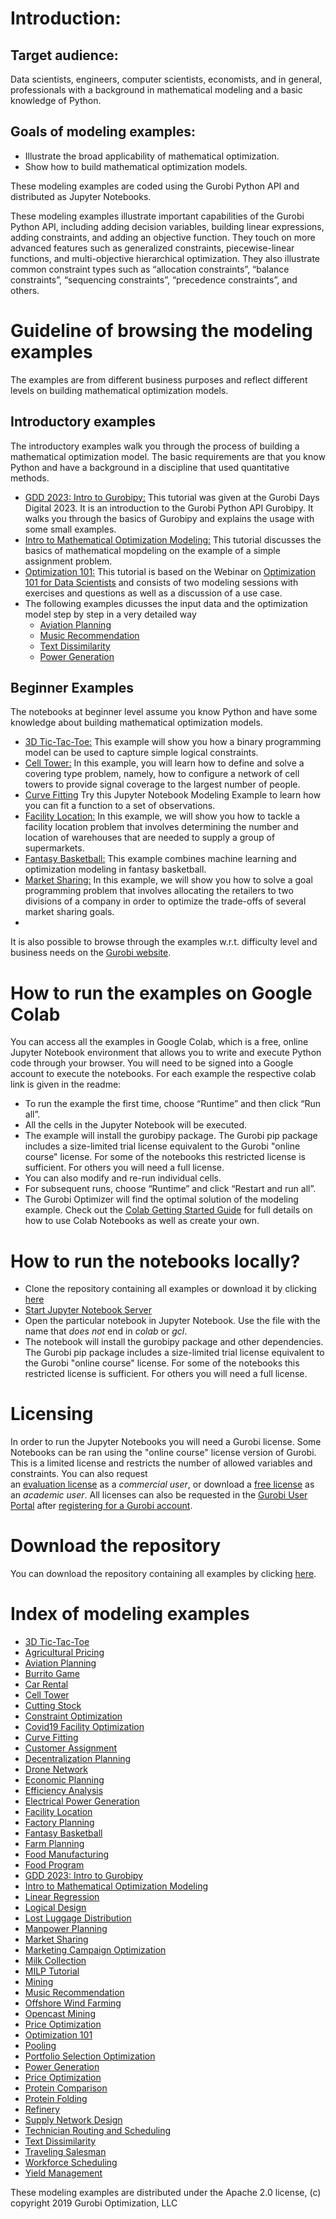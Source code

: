 # Introduction: 

## Target audience:
Data scientists, engineers, computer scientists, economists, and in general, professionals with a background in mathematical modeling and a basic knowledge of Python.

## Goals of modeling examples:
+ Illustrate the broad applicability of mathematical optimization.
+ Show how to build mathematical optimization models.

These modeling examples are coded using the Gurobi Python API and distributed as Jupyter Notebooks.

These modeling examples illustrate important capabilities of the Gurobi Python API, including adding decision 
variables, building linear expressions, adding constraints, and adding an objective function.
They touch on more advanced features such as generalized constraints, piecewise-linear functions, and 
multi-objective hierarchical optimization.  They also illustrate common constraint types such as “allocation constraints”, 
“balance constraints”, “sequencing constraints”, “precedence constraints”, and others.

# Guideline of browsing the modeling examples

The examples are from different business purposes and reflect different levels on building mathematical optimization models.

## Introductory examples

The introductory examples walk you through the process of building a mathematical optimization model.
The basic requirements are that you know Python and have a background in a discipline that used quantitative methods.

- [GDD 2023: Intro to Gurobipy:](gurobi_days_digital_2023/intro_to_gurobipy)
  This tutorial was given at the Gurobi Days Digital 2023. It is an introduction to the Gurobi Python API Gurobipy. It walks you through the basics of Gurobipy and explains the usage with some small examples.
- [Intro to Mathematical Optimization Modeling:](intro_to_modeling)
  This tutorial discusses the basics of mathematical mopdeling on the example of a simple assignment problem.
- [Optimization 101:](optimization101)
  This tutorial is based on the Webinar on [Optimization 101 for Data Scientists](https://www.gurobi.com/events/optimization-101-for-data-scientists/) and consists of two modeling sessions with exercises and questions as well as a discussion of a use case. 
- The following examples dicusses the input data and the optimization model step by step in a very detailed way
  - [Aviation Planning](aviation_planning)
  - [Music Recommendation](music_recommendation)
  - [Text Dissimilarity](text_dissimilarity)
  - [Power Generation](power_generation)


## Beginner Examples

The notebooks at beginner level assume you know Python and have some knowledge about building mathematical optimization models.
- [3D Tic-Tac-Toe:](3d_tic_tac_toe)
  This example will show you how a binary programming model can be used to capture simple logical constraints.
- [Cell Tower:](cell_tower_coverage)
  In this example, you will learn how to define and solve a covering type problem, namely,
  how to configure a network of cell towers to provide signal coverage to the largest number of people.
- [Curve Fitting](curve_fitting)
  Try this Jupyter Notebook Modeling Example to learn how you can fit a function to a set of observations. 
- [Facility Location:](facility_location)
  In this example, we will show you how to tackle a facility location problem that involves determining the number and location of warehouses that are needed to supply a group of supermarkets.
- [Fantasy Basketball:](fantasy_basketball_1_2)
  This example combines machine learning and optimization modeling in fantasy basketball.
- [Market Sharing:](market_sharing)
  In this example, we will show you how to solve a goal programming problem that involves allocating the retailers to two divisions of a company in order to optimize the trade-offs of several market sharing goals. 
-

It is also possible to browse through the examples w.r.t. difficulty level and business needs on the [Gurobi website](https://www.gurobi.com/jupyter_models/).

# How to run the examples on Google Colab

You can access all the examples in Google Colab, which is a free, online Jupyter Notebook environment that allows you to write and execute Python code through your browser. You will need to be signed into a Google account to execute the notebooks. For each example the respective colab link is given in the readme:
+ To run the example the first time, choose “Runtime” and then click “Run all”.
+ All the cells in the Jupyter Notebook will be executed.
+ The example will install the gurobipy package. The Gurobi
  pip package includes a size-limited trial license equivalent to the Gurobi "online course" license. For some of the notebooks this restricted license is sufficient. For others you will need a full license.
+ You can also modify and re-run individual cells.
+ For subsequent runs, choose “Runtime” and click “Restart and run all”.
+ The Gurobi Optimizer will find the optimal solution of the modeling example.
Check out the [Colab Getting Started Guide](https://colab.research.google.com/notebooks/intro.ipynb#scrollTo=GJBs_flRovLc) for full details on how to use Colab Notebooks as well as create your own.

# How to run the notebooks locally?

- Clone the repository containing all examples or download it
by clicking [here](https://github.com/Gurobi/modeling-examples/archive/refs/heads/master.zip)
- [Start Jupyter Notebook Server](https://docs.jupyter.org/en/latest/running.html#id2)
- Open the particular notebook in Jupyter Notebook. Use the file with the name that *does not* end in *colab* or *gcl*.
- The notebook will install the gurobipy package and other dependencies. The Gurobi
  pip package includes a size-limited trial license equivalent to the Gurobi "online course" license. For some of the notebooks this restricted license is sufficient. For others you will need a full license.

# Licensing

In order to run the Jupyter Notebooks you will need a Gurobi license. Some Notebooks can be ran using the "online course" license version of Gurobi. This is a limited license and restricts the number of allowed variables and constraints. 
You can also request  
an [evaluation license](https://www.gurobi.com/downloads/request-an-evaluation-license/) 
as a *commercial user*, or download a [free license](https://www.gurobi.com/academia/academic-program-and-licenses/) as an *academic user*.
All licenses can also be requested in the [Gurobi User Portal](https://portal.gurobi.com/iam/licenses/request/) after [registering for a Gurobi account](https://portal.gurobi.com/iam/register/).

# Download the repository

You can download the repository containing all examples by clicking [here](https://github.com/Gurobi/modeling-examples/archive/master.zip). 

# Index of modeling examples

- [3D Tic-Tac-Toe](3d_tic_tac_toe)
- [Agricultural Pricing](agricultural_pricing)
- [Aviation Planning](aviation_planning)
- [Burrito Game](burrito_optimization_game)
- [Car Rental](car_rental_1_2)
- [Cell Tower](cell_tower_coverage)
- [Cutting Stock](colgen-cutting_stock)
- [Constraint Optimization](constraint_optimization)
- [Covid19 Facility Optimization](covid19_facility_location)
- [Curve Fitting](curve_fitting)
- [Customer Assignment](customer_assignment)
- [Decentralization Planning](decentralization_planning)
- [Drone Network](drone_network_1_2)
- [Economic Planning](economic_planning)
- [Efficiency Analysis](efficiency_analysis)
- [Electrical Power Generation](electrical_power_generation_1_2)
- [Facility Location](facility_location)
- [Factory Planning](factory_planning_1_2)
- [Fantasy Basketball](fantasy_basketball_1_2)
- [Farm Planning](farm_planning)
- [Food Manufacturing](food_manufacturing_1_2)
- [Food Program](food_program)
- [GDD 2023: Intro to Gurobipy](gurobi_days_digital_2023/intro_to_gurobipy)
- [Intro to Mathematical Optimization Modeling](intro_to_modeling)
- [Linear Regression](linear_regression)
- [Logical Design](logical_design)
- [Lost Luggage Distribution](lost_luggage_distribution)
- [Manpower Planning](manpower_planning)
- [Market Sharing](market_sharing)
- [Marketing Campaign Optimization](marketing_campaign_optimization)
- [Milk Collection](milk_collection)
- [MILP Tutorial](milp_tutorial)
- [Mining](mining)
- [Music Recommendation](music_recommendation)
- [Offshore Wind Farming](offshore_wind_farming)
- [Opencast Mining](opencast_mining)
- [Price Optimization](price_optimization)
- [Optimization 101](optimization101)
- [Pooling](pooling)
- [Portfolio Selection Optimization](portfolio_selection_optimization)
- [Power Generation](power_generation)
- [Price Optimization](price_optimization)
- [Protein Comparison](protein_comparison)
- [Protein Folding](protein_folding)
- [Refinery](refinery)
- [Supply Network Design](supply_network_design_1_2)
- [Technician Routing and Scheduling](technician_routing_scheduling)
- [Text Dissimilarity](text_dissimilarity)
- [Traveling Salesman](traveling_salesman)
- [Workforce Scheduling](workforce)
- [Yield Management](yield_management)

These modeling examples are distributed under the Apache 2.0 license, (c) copyright 2019 Gurobi Optimization, LLC
